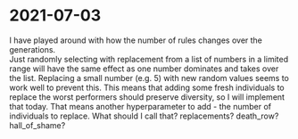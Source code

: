 # 2021-07-03
I have played around with how the number of rules changes over the generations.  
Just randomly selecting with replacement from a list of numbers in a limited range will have the same effect as one number dominates and takes over the list.  Replacing a small number (e.g. 5) with new random values seems to work well to prevent this.  This means that adding some fresh individuals to replace the worst performers should preserve diversity, so I will implement that today.
That means another hyperparameter to add - the number of individuals to replace.
What should I call that?  replacements?  death_row?  hall_of_shame?
